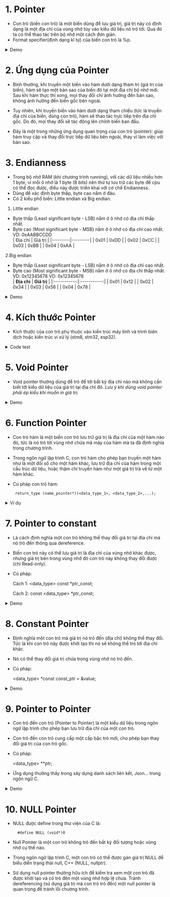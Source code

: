 # 1. Pointer
- Con trỏ (biến con trỏ) là một biến dùng để lưu giá trị, giá trị này có định dạng là một địa chỉ của vùng nhớ tùy vào kiểu dữ liệu nó trỏ tới. Qua đó ta có thể thao tác trên bộ nhớ một cách đơn giản.
- Format specifier(định dạng kí tự) của biến con trỏ là %p.
<details>
<summary>Demo</summary>

    int a = 10;
    int *ptr = &a;
    printf("%p\n%p", ptr, &a);
    *ptr = 19;
    printf("\n%d", a);
</details>

# 2. Ứng dụng của Pointer
- Bình thường, khi truyền một biến vào hàm dưới dạng tham trị (giá trị của biến), hàm sẽ tạo một bản sao của biến đó tại một địa chỉ bộ nhớ mới. Sau khi hàm thực thi xong, mọi thay đổi chỉ ảnh hưởng đến bản sao, không ảnh hưởng đến biến gốc bên ngoài.

- Tuy nhiên, khi truyền biến vào hàm dưới dạng tham chiếu (tức là truyền địa chỉ của biến, dùng con trỏ), hàm sẽ thao tác trực tiếp trên địa chỉ gốc. Do đó, mọi thay đổi sẽ tác động lên chính biến ban đầu.

- Đây là một trong những ứng dụng quan trọng của con trỏ (pointer): giúp hàm truy cập và thay đổi trực tiếp dữ liệu bên ngoài, thay vì làm việc với bản sao.
# 3. Endianness
- Trong bộ nhớ RAM (khi chương trình running), với các dữ liệu nhiều hơn 1 byte, vì mỗi ô nhớ là 1 byte (8 bits) nên thứ tự lưu trữ các byte để cpu có thể đọc được, điều này được triển khai với cơ chế Endianness.
- Dùng để xác định byte thấp, byte cao nằm ở đâu.
- Có 2 kiểu phổ biến: Little endian và Big endian.
1. Little endian
- Byte thấp (Least significant byte - LSB) nằm ở ô nhớ có địa chỉ thấp nhất.
- Byte cao (Most significant byte - MSB) nằm ở ô nhớ có địa chỉ cao nhất.
VD: 0xAABBCCDD  
| Địa chỉ | Giá trị |
|---------|---------|
| 0x01 | 0xDD |
| 0x02 | 0xCC |
| 0x03 | 0xBB |
| 0x04 | 0xAA |

2.Big endian
- Byte thấp (Least significant byte - LSB) nằm ở ô nhớ có địa chỉ cao nhất.
- Byte cao (Most significant byte - MSB) nằm ở ô nhớ có địa chỉ thấp nhất.
VD: 0x12345678
VD: 0x12345678  
| **Địa chỉ** | **Giá trị** |
|:-----------:|:-----------:|
| 0x01        | 0x12        |
| 0x02        | 0x34        |
| 0x03        | 0x56        |
| 0x04        | 0x78        |

<details>
<summary>Demo</summary>

    int b = 0x12345678;
    char *p = (char*)&b;
    if (*p == 0x12) printf("Big endian");
    else if(*p == 0x78) printf("Little endian");
</details>

# 4. Kích thước Pointer
- Kích thước của con trỏ phụ thuộc vào kiến trúc máy tính và trình biên dịch hoặc kiến trúc vi xử lý (stm8, stm32, esp32).
<details>
<summary>Code test</summary>

    #include <stdio.h>

    int main(int argc, const char*argv[])
    {
        printf("Sizeof pointer: %d bytes\n", sizeof(int*));
        return 0;
    }
</details>

# 5. Void Pointer
- Void pointer thường dùng để trỏ để tới bất kỳ địa chỉ nào mà không cần biết tới kiểu dữ liệu của giá trị tại địa chỉ đó.
*Lưu ý khi dùng void pointer phải ép kiểu khi muốn in giá trị.*
<details>
<summary>Demo</summary>

    int value = 5;
    double test = 15.7;
    char letter = 'A';

    void *ptr = &value;
    printf("value is: %d\n", *(int*)(ptr));

    ptr = &test;
    printf("value is: %f\n", *(double*)(ptr));

    ptr = &letter;
    printf("value is: %c\n", *(char*)(ptr));
</details>

# 6. Function Pointer
- Con trỏ hàm là một biến con trỏ lưu trữ giá trị là địa chỉ của một hàm nào đó, tức là nó trỏ tới vùng nhớ chứa mã máy của hàm mà ta đã định nghĩa trong chương trình.
- Trong ngôn ngữ lập trình C, con trỏ hàm cho phép bạn truyền một hàm như là một đối số cho một hàm khác, lưu trữ địa chỉ của hàm trong một cấu trúc dữ liệu, hoặc thậm chí truyền hàm như một giá trị trả về từ một hàm khác.
- Cú pháp con trỏ hàm: 
           
       return_type (name_pointer*)(<data_type_1>, <data_type_2>,...);
<details>
<summary>Ví dụ</summary>

    #include <stdio.h>

    // Hàm mẫu 1
    void greetEnglish(){ printf("Hello!\n"); }

    // Hàm mẫu 2
    void greetFrench(){ printf("Bonjour!\n"); }

    int main()
    {
        // Khai báo con trỏ hàm
        void (*ptrToGreet)();

        // Gán địa chỉ của hàm greetEnglish cho con trỏ hàm
        ptrToGreet = greetEnglish;

        // Gọi hàm thông qua con trỏ hàm
        ptrToGreet();  // In ra: Hello!

        // Gán địa chỉ của hàm greetFrench cho con trỏ hàm
        ptrToGreet = greetFrench;

        // Gọi hàm thông qua con trỏ hàm
        (*ptrToGreet)();  // In ra: Bonjour!
        return 0;
    }
</details>

# 7. Pointer to constant
- Là cách định nghĩa một con trỏ không thể thay đổi giá trị tại địa chỉ mà nó trỏ đến thông qua dereference.
- Biến con trỏ này có thể lưu giá trị là địa chỉ của vùng nhớ khác được, nhưng giá trị bên trong vùng nhớ đó con trỏ này không thay đổi được (chỉ Read-only).
- Cú pháp:

    Cách 1: <data_type> const *ptr_const;

    Cách 2: const <data_type> *ptr_const;

<details>
<summary>Demo</summary>

    int value = 5;
    int test = 8;
    int const *ptr_const = &value;

    //*ptr_const = 7;    // wrong
    //ptr_const = &test; // right
   
    printf("value: %d\n", *ptr_const);

    value = 9;
    printf("value: %d\n", *ptr_const);
</details>

# 8. Constant Pointer
- Định nghĩa một con trỏ mà giá trị nó trỏ đến (địa chỉ) không thể thay đổi. Tức là khi con trỏ này được khởi tạo thì nó sẽ không thể trỏ tới địa chỉ khác.
- Nó có thể thay đổi giá trị chứa trong vùng nhớ nó trỏ đến.
- Cú pháp:

    <data_type> *const const_ptr = &value;

<details>
<summary>Demo</summary>

    int value = 5;
    int test = 15;
    int *const const_ptr = &value;

    printf("value: %d\n", *const_ptr);

    *const_ptr = 7;
    printf("value: %d\n", *const_ptr);

    //const_ptr = &test; // wrong
</details>

# 9. Pointer to Pointer
- Con trỏ đến con trỏ (Pointer to Pointer) là một kiểu dữ liệu trong ngôn ngữ lập trình cho phép bạn lưu trữ địa chỉ của một con trỏ.
- Con trỏ đến con trỏ cung cấp một cấp bậc trỏ mới, cho phép bạn thay đổi giá trị của con trỏ gốc. 
- Cú pháp:

    <data_type> **ptr;

- Ứng dụng thường thấy trong xây dựng danh sách liên kết, Json... trong ngôn ngữ C.
<details>
<summary>Demo</summary>

    int value = 42;
    int *ptr1 = &value;  // Con trỏ thường trỏ đến một biến
    int **ptr2 = &ptr1;  // Con trỏ đến con trỏ

    /*
        **ptr2 = &ptr1
        ptr2 = &ptr1;
        *ptr2 = ptr1 = &value;
        **ptr2 = *ptr1 = value
    */

    printf("address of value: %p\n", &value);
    printf("value of ptr1: %p\n", ptr1);

    printf("address of ptr1: %p\n", &ptr1);
    printf("value of ptr2: %p\n", ptr2);

    printf("dereference ptr2 first time: %p\n", *ptr2);
    printf("dereference ptr2 second time: %d\n", **ptr2);
</details>

# 10. NULL Pointer
- NULL được define trong thư viện của C là: 

        #define NULL (void*)0
- Null Pointer là một con trỏ không trỏ đến bất kỳ đối tượng hoặc vùng nhớ cụ thể nào. 
- Trong ngôn ngữ lập trình C, một con trỏ có thể được gán giá trị NULL để biểu diễn trạng thái null, C++ (NULL, nullptr).
- Sử dụng null pointer thường hữu ích để kiểm tra xem một con trỏ đã được khởi tạo và có trỏ đến một vùng nhớ hợp lệ chưa. Tránh dereferencing (sử dụng giá trị mà con trỏ trỏ đến) một null pointer là quan trọng để tránh lỗi chương trình.





